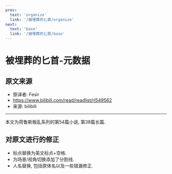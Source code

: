 ```yaml
---
prev:
  text: 'organize'
  link: '/被埋葬的匕首/organize'
next:
  text: 'base'
  link: '/被埋葬的匕首/base'
---
```


# 被埋葬的匕首-元数据

## 原文来源

+ 原译者: Fesir
+ <https://www.bilibili.com/read/readlist/rl549562>
+ 来源: bilibili

--------

本文为荷鲁斯叛乱系列的第54篇小说, 第38篇长篇.

## 对原文进行的修正

+ 标点替换为英文标点+空格.
+ 为场景/视角切换添加了分割线.
+ 人名替换, 包括原体名以及一些错漏修正.
